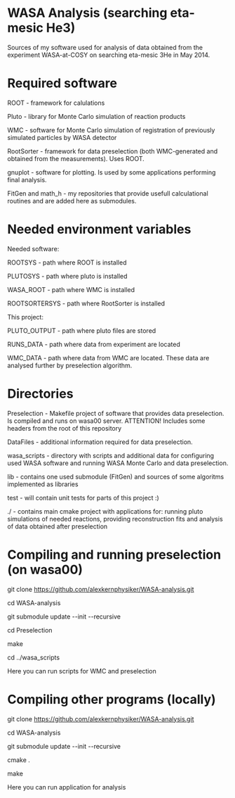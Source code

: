 WASA Analysis (searching eta-mesic He3)
=======================================
Sources of my software used for analysis of data obtained from the experiment WASA-at-COSY on searching eta-mesic 3He in May 2014.



Required software
=================

ROOT - framework for calulations

Pluto - library for Monte Carlo simulation of reaction products

WMC - software for Monte Carlo simulation of registration of previously simulated particles by WASA detector

RootSorter - framework for data preselection (both WMC-generated and obtained from the measurements). Uses ROOT.

gnuplot - software for plotting. Is used by some applications performing final analysis.

FitGen and math_h - my repositories that provide usefull calculational routines and are added here as submodules.


Needed environment variables
============================

Needed software:

ROOTSYS - path where ROOT is installed

PLUTOSYS - path where pluto is installed

WASA_ROOT - path where WMC is installed

ROOTSORTERSYS - path where RootSorter is installed

This project:

PLUTO_OUTPUT - path where pluto files are stored

RUNS_DATA - path where data from experiment are located

WMC_DATA - path where data from WMC are located. These data are analysed further by preselection algorithm.



Directories
===========

Preselection - Makefile project of software that provides data preselection. 
Is compiled and runs on wasa00 server. ATTENTION! Includes some headers from the root of this repository

DataFiles - additional information required for data preselection.

wasa_scripts - directory with scripts and additional data for configuring used WASA software and running WASA Monte Carlo and data preselection.

lib - contains one used submodule (FitGen) and sources of some algoritms implemented as libraries

test - will contain unit tests for parts of this project :)

./ - contains main cmake project with applications for: running pluto simulations of needed reactions, providing reconstruction fits and analysis of data obtained after preselection



Compiling and running preselection (on wasa00)
============================================

git clone https://github.com/alexkernphysiker/WASA-analysis.git

cd WASA-analysis

git submodule update --init --recursive

cd Preselection

make

cd ../wasa_scripts

Here you can run scripts for WMC and preselection




Compiling other programs (locally)
========================

git clone https://github.com/alexkernphysiker/WASA-analysis.git

cd WASA-analysis

git submodule update --init --recursive

cmake .

make

Here you can run application for analysis

